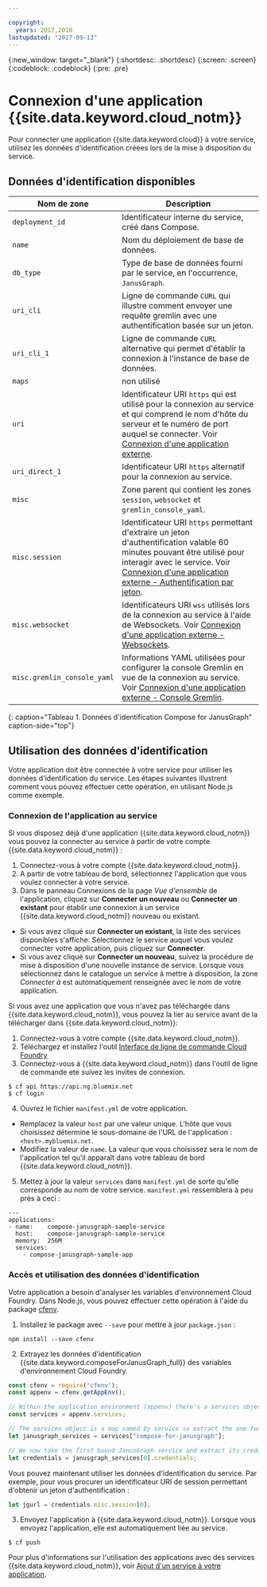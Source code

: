 ```yaml
---

copyright:
  years: 2017,2018
lastupdated: "2017-09-13"
---
```


{:new_window: target="_blank"}
{:shortdesc: .shortdesc}
{:screen: .screen}
{:codeblock: .codeblock}
{:pre: .pre}

# Connexion d'une application {{site.data.keyword.cloud_notm}}

Pour connecter une application {{site.data.keyword.cloud}} à votre service, utilisez les données d'identification créées lors de la mise à disposition du service.

## Données d'identification disponibles

Nom de zone|Description
----------|-----------
`deployment_id`|Identificateur interne du service, créé dans Compose.
`name`|Nom du déploiement de base de données.
`db_type`|Type de base de données fourni par le service, en l'occurrence, `JanusGraph`.
`uri_cli`|Ligne de commande `CURL` qui illustre comment envoyer une requête gremlin avec une authentification basée sur un jeton.
`uri_cli_1`|Ligne de commande `CURL` alternative qui permet d'établir la connexion à l'instance de base de données.
`maps`|non utilisé
`uri`|Identificateur URI `https` qui est utilisé pour la connexion au service et qui comprend le nom d'hôte du serveur et le numéro de port auquel se connecter. Voir [Connexion d'une application externe](./connecting-external.html).
`uri_direct_1`|Identificateur URI `https` alternatif pour la connexion au service.
`misc`|Zone parent qui contient les zones `session`, `websocket` et `gremlin_console_yaml`.
`misc.session`| Identificateur URI `https` permettant d'extraire un jeton d'authentification valable 60 minutes pouvant être utilisé pour interagir avec le service. Voir [Connexion d'une application externe - Authentification par jeton](./connecting-external.html#token-authentication).
`misc.websocket`|Identificateurs URI `wss` utilisés lors de la connexion au service à l'aide de Websockets. Voir [Connexion d'une application externe - Websockets](./connecting-external.html#websockets).
`misc.gremlin_console_yaml`|Informations YAML utilisées pour configurer la console Gremlin en vue de la connexion au service.  Voir [Connexion d'une application externe - Console Gremlin](./connecting-external.html#gremlin-console).
{: caption="Tableau 1. Données d'identification Compose for JanusGraph" caption-side="top"}

## Utilisation des données d'identification

Votre application doit être connectée à votre service pour utiliser les données d'identification du service. Les étapes suivantes illustrent comment vous pouvez effectuer cette opération, en utilisant Node.js comme exemple.

### Connexion de l'application au service

Si vous disposez déjà d'une application {{site.data.keyword.cloud_notm}} vous pouvez la connecter au service à partir de votre compte {{site.data.keyword.cloud_notm}} :

1. Connectez-vous à votre compte {{site.data.keyword.cloud_notm}}.
2. A partir de votre tableau de bord, sélectionnez l'application que vous voulez connecter à votre service.
3. Dans le panneau Connexions de la page _Vue d'ensemble_ de l'application, cliquez sur **Connecter un nouveau** ou **Connecter un existant** pour établir une connexion à un service {{site.data.keyword.cloud_notm}} nouveau ou existant.

  - Si vous avez cliqué sur **Connecter un existant**, la liste des services disponibles s'affiche. Sélectionnez le service auquel vous voulez connecter votre application, puis cliquez sur **Connecter**.
  - Si vous avez cliqué sur **Connecter un nouveau**, suivez la procédure de mise à disposition d'une nouvelle instance de service. Lorsque vous sélectionnez dans le catalogue un service à mettre à disposition, la zone _Connecter à_ est automatiquement renseignée avec le nom de votre application.

Si vous avez une application que vous n'avez pas téléchargée dans {{site.data.keyword.cloud_notm}}, vous pouvez la lier au service avant de la télécharger dans {{site.data.keyword.cloud_notm}}: 

1. Connectez-vous à votre compte {{site.data.keyword.cloud_notm}}.
2. Téléchargez et installez l'outil [Interface de ligne de commande Cloud Foundry](https://github.com/cloudfoundry/cli)
3. Connectez-vous à {{site.data.keyword.cloud_notm}} dans l'outil de ligne de commande ete suivez les invites de connexion.

  ```
  $ cf api https://api.ng.bluemix.net
  $ cf login
  ```

4. Ouvrez le fichier `manifest.yml` de votre application.

  - Remplacez la valeur `host` par une valeur unique. L'hôte que vous choisissez détermine le sous-domaine de l'URL de l'application :  `<host>.mybluemix.net`.
  - Modifiez la valeur de `name`. La valeur que vous choisissez sera le nom de l'application tel qu'il apparaît dans votre tableau de bord {{site.data.keyword.cloud_notm}}.

5. Mettez à jour la valeur `services` dans `manifest.yml` de sorte qu'elle corresponde au nom de votre service. `manifest.yml` ressemblera à peu près à ceci :

  ```
  ---
  applications:
  - name:    compose-janusgraph-sample-service
    host:    compose-janusgraph-sample-service
    memory:  256M
    services:
      - compose-janusgraph-sample-app
  ```

### Accès et utilisation des données d'identification

Votre application a besoin d'analyser les variables d'environnement Cloud Foundry. Dans Node.js, vous pouvez effectuer cette opération à l'aide du package [cfenv](https://www.npmjs.com/package/cfenv).

1. Installez le package avec `--save` pour mettre à jour `package.json` :

  ```
  npm install --save cfenv
  ```

2. Extrayez les données d'identification {{site.data.keyword.composeForJanusGraph_full}} des variables d'environnement Cloud Foundry.

  ```javascript
  const cfenv = require('cfenv');
  const appenv = cfenv.getAppEnv();

  // Within the application environment (appenv) there's a services object
  const services = appenv.services;

  // The services object is a map named by service so extract the one for JanusGraph
  let janusgraph_services = services["compose-for-janusgraph"];

  // We now take the first bound JanusGraph service and extract its credentials object
  let credentials = janusgraph_services[0].credentials;
  ```

  Vous pouvez maintenant utiliser les données d'identification du service. Par exemple, pour vous procurer un identificateur URI de session permettant d'obtenir un jeton d'authentification :

  ```javascript
  let jgurl = credentials.misc.session[0];
  ```

3. Envoyez l'application à {{site.data.keyword.cloud_notm}}. Lorsque vous envoyez l'application, elle est automatiquement liée au service.

  ```
  $ cf push
  ```

Pour plus d'informations sur l'utilisation des applications avec des services {{site.data.keyword.cloud_notm}}, voir [Ajout d'un service à votre application](https://console.bluemix.net/docs/services/reqnsi.html#add_service).
